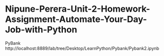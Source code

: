 # Nipune-Perera-Unit-2-Homework-Assignment-Automate-Your-Day-Job-with-Python
 PyBank
http://localhost:8889/lab/tree/Desktop/LearnPython/Pybank/Pybank2.ipynb
